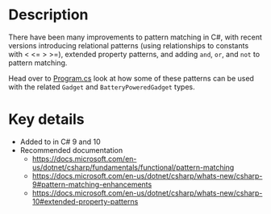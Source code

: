 ﻿# Description

There have been many improvements to pattern matching in C#, with recent versions introducing relational patterns (using relationships to constants with < <= > >=), extended property patterns, and adding `and`, `or`, and `not` to pattern matching.

Head over to [Program.cs](Program.cs) look at how some of these patterns can be used with the related `Gadget` and `BatteryPoweredGadget` types.

# Key details

- Added to in C# 9 and 10
- Recommended documentation
  - https://docs.microsoft.com/en-us/dotnet/csharp/fundamentals/functional/pattern-matching
  - https://docs.microsoft.com/en-us/dotnet/csharp/whats-new/csharp-9#pattern-matching-enhancements
  - https://docs.microsoft.com/en-us/dotnet/csharp/whats-new/csharp-10#extended-property-patterns